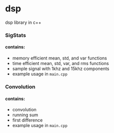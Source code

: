 # dsp
dsp library in c++

### SigStats
#### contains:
- memory efficient mean, std, and var functions
- time efficient mean, std, var, and rms functions
- sample signal with 1khz and 15khz components
- example usage in `main.cpp`

### Convolution
#### contains:
- convolution
- running sum
- first difference
- example usage in `main.cpp`
